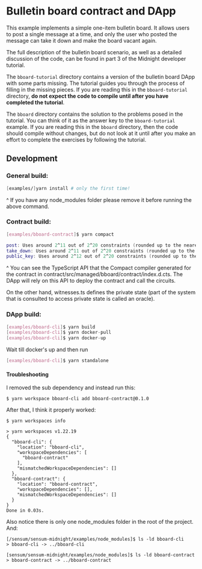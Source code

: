 # Bulletin board contract and DApp

This example implements a simple one-item bulletin board.  It allows
users to post a single message at a time, and only the user who posted
the message can take it down and make the board vacant again.

The full description of the bulletin board scenario, as well as a
detailed discussion of the code, can be found in part 3 of the
Midnight developer tutorial.

The `bboard-tutorial` directory contains a version of the bulletin
board DApp with some parts missing.  The tutorial guides you through
the process of filling in the missing pieces.  If you are reading this
in the `bboard-tutorial` directory, **do not expect the code to
compile until after you have completed the tutorial**.

The `bboard` directory contains the solution to the problems posed in
the tutorial.  You can think of it as the answer key to the
`bboard-tutorial` example.  If you are reading this in the `bboard`
directory, then the code should compile without changes, but do not
look at it until after you make an effort to complete the exercises by
following the tutorial.

## Development

### General build:

```nix develop
[examples/]yarn install # only the first time!
```
^ If you have any node_modules folder please remove it before running the above command.


### Contract build:

```nix develop
[examples/bboard-contract]$ yarn compact

post: Uses around 2^11 out of 2^20 constraints (rounded up to the nearest power of two).
take_down: Uses around 2^11 out of 2^20 constraints (rounded up to the nearest power of two).
public_key: Uses around 2^12 out of 2^20 constraints (rounded up to the nearest power of two).
```
^ You can see the TypeScript API that the Compact compiler generated for the contract in contract/src/managed/bboard/contract/index.d.cts. The DApp will rely on this API to deploy the contract and call the circuits.

On the other hand, witnesses.ts defines the private state (part of the system that is consulted to access private state is called an oracle).

### DApp build:


```nix develop
[examples/bboard-cli]$ yarn build
[examples/bboard-cli]$ yarn docker-pull
[examples/bboard-cli]$ yarn docker-up
```

Wait till docker's up and then run

```nix develop
[examples/bboard-cli]$ yarn standalone
```

#### Troubleshooting

I removed the sub dependency and instead run this:
```
$ yarn workspace bboard-cli add bboard-contract@0.1.0
```

After that, I think it properly worked:
```
$ yarn workspaces info

> yarn workspaces v1.22.19
{
  "bboard-cli": {
    "location": "bboard-cli",
    "workspaceDependencies": [
      "bboard-contract"
    ],
    "mismatchedWorkspaceDependencies": []
  },
  "bboard-contract": {
    "location": "bboard-contract",
    "workspaceDependencies": [],
    "mismatchedWorkspaceDependencies": []
  }
}
Done in 0.03s.
```

Also notice there is only one node_modules folder in the root of the project. And:
```
[/sensum/sensum-midnight/examples/node_modules]$ ls -ld bboard-cli
> bboard-cli -> ../bboard-cli

[sensum/sensum-midnight/examples/node_modules]$ ls -ld bboard-contract
> bboard-contract -> ../bboard-contract
```